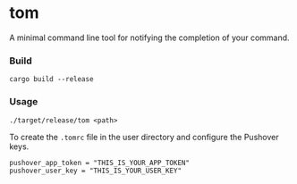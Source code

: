# tom
A minimal command line tool for notifying the completion of your command.

### Build
```
cargo build --release
```

### Usage
```
./target/release/tom <path>
```
To create the `.tomrc` file in the user directory and configure the Pushover keys.
```
pushover_app_token = "THIS_IS_YOUR_APP_TOKEN"
pushover_user_key = "THIS_IS_YOUR_USER_KEY"
```
